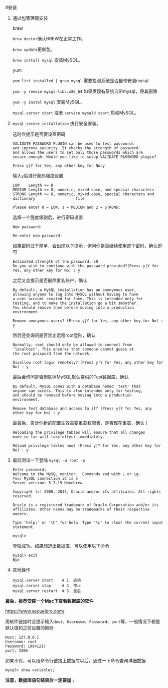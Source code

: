 #安装

1. 通过包管理器安装

   brew

   `brew doctor`确认BREW在正常工作。

   `brew update`更新包。

   `brew install mysql` 安装MySQL。

   yum

   `yum list installed | grep mysql` 需要检测系统是否自带安装mysql

   `yum -y remove mysql-libs.x86_64` 如果发现有系统自带mysql，将其删除

   `yum -y instal mysql` 安装MySQL。

   `mysql.server start` 或者 `service mysqld start` 启动MySQL。

2. `mysql_secure_installation` 执行安全安装。

   这时会提示是否要设置密码

   ```shell
   VALIDATE PASSWORD PLUGIN can be used to test passwords
   and improve security. It checks the strength of password
   and allows the users to set only those passwords which are
   secure enough. Would you like to setup VALIDATE PASSWORD plugin?

   Press y|Y for Yes, any other key for No:y
   ```

   输入`y`后进行密码强度设置

   ```shell
   LOW    Length >= 8
   MEDIUM Length >= 8, numeric, mixed case, and special characters
   STRONG Length >= 8, numeric, mixed case, special characters and dictionary                  file

   Please enter 0 = LOW, 1 = MEDIUM and 2 = STRONG: 
   ```

   选择一个强度级别后，进行密码设置

   ```shell
   New password: 

   Re-enter new password: 
   ```

   如果密码过于简单，会出现以下提示，询问你是否继续使用这个密码，确认即可

   ```shell
   Estimated strength of the password: 50 
   Do you wish to continue with the password provided?(Press y|Y for Yes, any other key for No) : y
   ```

   之后又会提示是否删除匿名账户，确认

   ```shell
   By default, a MySQL installation has an anonymous user,
   allowing anyone to log into MySQL without having to have
   a user account created for them. This is intended only for
   testing, and to make the installation go a bit smoother.
   You should remove them before moving into a production
   environment.

   Remove anonymous users? (Press y|Y for Yes, any other key for No) : y
   ```

   然后还会询问是否禁止远程root登陆，确认

   ```shell
   Normally, root should only be allowed to connect from
   'localhost'. This ensures that someone cannot guess at
   the root password from the network.

   Disallow root login remotely? (Press y|Y for Yes, any other key for No) : y
   ```

   最后会询问是否删除掉MySQL默认提供的Test数据库，确认

   ```shell
   By default, MySQL comes with a database named 'test' that
   anyone can access. This is also intended only for testing,
   and should be removed before moving into a production
   environment.

   Remove test database and access to it? (Press y|Y for Yes, any other key for No) : y
   ```

   最最后，告诉你新的配置生效需要重载权限表，是否现在重载，确认！

   ```shell
   Reloading the privilege tables will ensure that all changes
   made so far will take effect immediately.

   Reload privilege tables now? (Press y|Y for Yes, any other key for No) : y
   ```

3. 最后测试一下登陆 `mysql -u root -p`

   ```shell
   Enter password: 
   Welcome to the MySQL monitor.  Commands end with ; or \g.
   Your MySQL connection id is 5
   Server version: 5.7.19 Homebrew

   Copyright (c) 2000, 2017, Oracle and/or its affiliates. All rights reserved.

   Oracle is a registered trademark of Oracle Corporation and/or its
   affiliates. Other names may be trademarks of their respective
   owners.

   Type 'help;' or '\h' for help. Type '\c' to clear the current input statement.

   mysql> 
   ```

   登陆成功。如果想退出数据库，可以使用以下命令

   ```shell
   mysql> exit
   Bye
   ```

4. 其他操作

   ```shell
   mysql.server start    # 1. 启动
   mysql.server stop     # 2. 停止
   mysql.server restart  # 3. 重启
   ```

**最后，推荐安装一个Mac下查看数据库的软件**

https://www.sequelpro.com/

用软件链接时会提示输入`Host`、`Username`、`Password`、`port`等，一般情况下都是默认值和之前设置的密码

```
Host: 127.0.0.1
Username: root
Password: 19841217
port: 3306
```

如果不对，可以用命令行链接上数据库以后，通过一下命令查询详细数据

```shell
mysql> show variables;
```

**注意，数据库语句结束后一定要加 `;`**